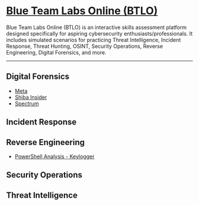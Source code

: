 # [Blue Team Labs Online (BTLO)](https://blueteamlabs.online/)

Blue Team Labs Online (BTLO) is an interactive skills assessment platform designed specifically for aspiring cybersecurity enthusiasts/professionals. It includes simulated scenarios for practicing Threat Intelligence, Incident Response, Threat Hunting, OSINT, Security Operations, Reverse Engineering, Digital Forensics, and more. 

---

## Digital Forensics
- <a href="https://github.com/mmhgwyjs/btlo/blob/main/Meta.md">Meta</a>
- <a href="https://github.com/mmhgwyjs/btlo/blob/main/Shiba%20Insider.md">Shiba Insider</a>
- <a href="https://github.com/mmhgwyjs/btlo/blob/main/Spectrum.md">Spectrum</a>

## Incident Response

## Reverse Engineering
- <a href="https://github.com/mmhgwyjs/btlo/blob/main/PowerShell%20Analysis%20-%20Keylogger.md">PowerShell Analysis - Keylogger</a>

## Security Operations

## Threat Intelligence

